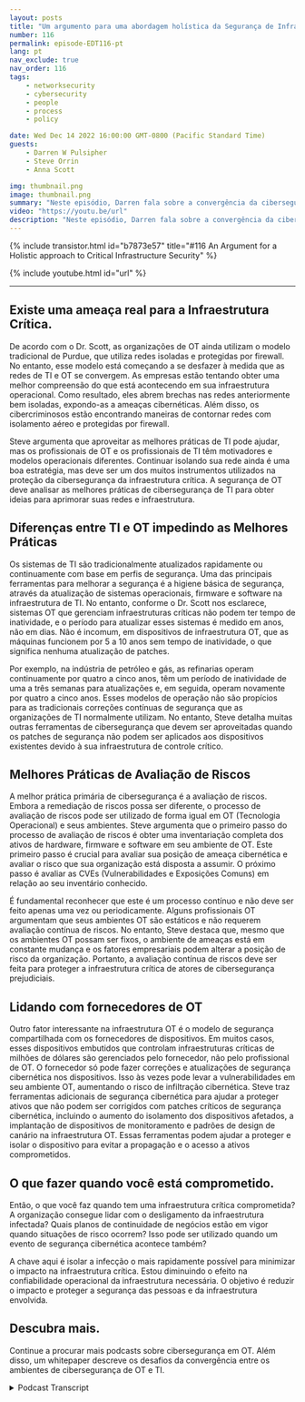 ```yaml
---
layout: posts
title: "Um argumento para uma abordagem holística da Segurança de Infraestruturas Críticas."
number: 116
permalink: episode-EDT116-pt
lang: pt
nav_exclude: true
nav_order: 116
tags:
    - networksecurity
    - cybersecurity
    - people
    - process
    - policy

date: Wed Dec 14 2022 16:00:00 GMT-0800 (Pacific Standard Time)
guests:
    - Darren W Pulsipher
    - Steve Orrin
    - Anna Scott

img: thumbnail.png
image: thumbnail.png
summary: "Neste episódio, Darren fala sobre a convergência da cibersegurança OT e TI com o especialista em segurança Steve Orrin e a especialista em OT industrial, Dra. Anna Scott."
video: "https://youtu.be/url"
description: "Neste episódio, Darren fala sobre a convergência da cibersegurança OT e TI com o especialista em segurança Steve Orrin e a especialista em OT industrial, Dra. Anna Scott."
---
```


<div>
{% include transistor.html id="b7873e57" title="#116 An Argument for a Holistic approach to Critical Infrastructure Security" %}

{% include youtube.html id="url" %}
</div>

---

## Existe uma ameaça real para a Infraestrutura Crítica.

De acordo com o Dr. Scott, as organizações de OT ainda utilizam o modelo tradicional de Purdue, que utiliza redes isoladas e protegidas por firewall. No entanto, esse modelo está começando a se desfazer à medida que as redes de TI e OT se convergem. As empresas estão tentando obter uma melhor compreensão do que está acontecendo em sua infraestrutura operacional. Como resultado, eles abrem brechas nas redes anteriormente bem isoladas, expondo-as a ameaças cibernéticas. Além disso, os cibercriminosos estão encontrando maneiras de contornar redes com isolamento aéreo e protegidas por firewall.

Steve argumenta que aproveitar as melhores práticas de TI pode ajudar, mas os profissionais de OT e os profissionais de TI têm motivadores e modelos operacionais diferentes. Continuar isolando sua rede ainda é uma boa estratégia, mas deve ser um dos muitos instrumentos utilizados na proteção da cibersegurança da infraestrutura crítica. A segurança de OT deve analisar as melhores práticas de cibersegurança de TI para obter ideias para aprimorar suas redes e infraestrutura.

## Diferenças entre TI e OT impedindo as Melhores Práticas

Os sistemas de TI são tradicionalmente atualizados rapidamente ou continuamente com base em perfis de segurança. Uma das principais ferramentas para melhorar a segurança é a higiene básica de segurança, através da atualização de sistemas operacionais, firmware e software na infraestrutura de TI. No entanto, conforme o Dr. Scott nos esclarece, sistemas OT que gerenciam infraestruturas críticas não podem ter tempo de inatividade, e o período para atualizar esses sistemas é medido em anos, não em dias. Não é incomum, em dispositivos de infraestrutura OT, que as máquinas funcionem por 5 a 10 anos sem tempo de inatividade, o que significa nenhuma atualização de patches.

Por exemplo, na indústria de petróleo e gás, as refinarias operam continuamente por quatro a cinco anos, têm um período de inatividade de uma a três semanas para atualizações e, em seguida, operam novamente por quatro a cinco anos. Esses modelos de operação não são propícios para as tradicionais correções contínuas de segurança que as organizações de TI normalmente utilizam. No entanto, Steve detalha muitas outras ferramentas de cibersegurança que devem ser aproveitadas quando os patches de segurança não podem ser aplicados aos dispositivos existentes devido à sua infraestrutura de controle crítico.

## Melhores Práticas de Avaliação de Riscos

A melhor prática primária de cibersegurança é a avaliação de riscos. Embora a remediação de riscos possa ser diferente, o processo de avaliação de riscos pode ser utilizado de forma igual em OT (Tecnologia Operacional) e seus ambientes. Steve argumenta que o primeiro passo do processo de avaliação de riscos é obter uma inventariação completa dos ativos de hardware, firmware e software em seu ambiente de OT. Este primeiro passo é crucial para avaliar sua posição de ameaça cibernética e avaliar o risco que sua organização está disposta a assumir. O próximo passo é avaliar as CVEs (Vulnerabilidades e Exposições Comuns) em relação ao seu inventário conhecido.

É fundamental reconhecer que este é um processo contínuo e não deve ser feito apenas uma vez ou periodicamente. Alguns profissionais OT argumentam que seus ambientes OT são estáticos e não requerem avaliação contínua de riscos. No entanto, Steve destaca que, mesmo que os ambientes OT possam ser fixos, o ambiente de ameaças está em constante mudança e os fatores empresariais podem alterar a posição de risco da organização. Portanto, a avaliação contínua de riscos deve ser feita para proteger a infraestrutura crítica de atores de cibersegurança prejudiciais.

## Lidando com fornecedores de OT

Outro fator interessante na infraestrutura OT é o modelo de segurança compartilhada com os fornecedores de dispositivos. Em muitos casos, esses dispositivos embutidos que controlam infraestruturas críticas de milhões de dólares são gerenciados pelo fornecedor, não pelo profissional de OT. O fornecedor só pode fazer correções e atualizações de segurança cibernética nos dispositivos. Isso às vezes pode levar a vulnerabilidades em seu ambiente OT, aumentando o risco de infiltração cibernética. Steve traz ferramentas adicionais de segurança cibernética para ajudar a proteger ativos que não podem ser corrigidos com patches críticos de segurança cibernética, incluindo o aumento do isolamento dos dispositivos afetados, a implantação de dispositivos de monitoramento e padrões de design de canário na infraestrutura OT. Essas ferramentas podem ajudar a proteger e isolar o dispositivo para evitar a propagação e o acesso a ativos comprometidos.

## O que fazer quando você está comprometido.

Então, o que você faz quando tem uma infraestrutura crítica comprometida? A organização consegue lidar com o desligamento da infraestrutura infectada? Quais planos de continuidade de negócios estão em vigor quando situações de risco ocorrem? Isso pode ser utilizado quando um evento de segurança cibernética acontece também?

A chave aqui é isolar a infecção o mais rapidamente possível para minimizar o impacto na infraestrutura crítica. Estou diminuindo o efeito na confiabilidade operacional da infraestrutura necessária. O objetivo é reduzir o impacto e proteger a segurança das pessoas e da infraestrutura envolvida.

## Descubra mais.

Continue a procurar mais podcasts sobre cibersegurança em OT. Além disso, um whitepaper descreve os desafios da convergência entre os ambientes de cibersegurança de OT e TI.



<details>
<summary> Podcast Transcript </summary>

<p></p>

</details>
